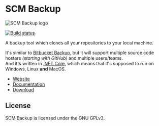 # SCM Backup

![SCM Backup logo](https://raw.githubusercontent.com/christianspecht/scm-backup/master/img/logo128x128.png)

[![Build status](https://ci.appveyor.com/api/projects/status/a28uyjw91iim9wv9?svg=true)](https://ci.appveyor.com/project/ChristianSpecht/scm-backup)

A backup tool which clones all your repositories to your local machine.

It's similar to [Bitbucket Backup](http://christianspecht.de/bitbucket-backup/), but it will support multiple source code hosters *(starting with GitHub)* and multiple users/teams.  
And it's written in [.NET Core](https://dotnet.github.io/), which means that it's supposed to run on Windows, Linux **and** MacOS.


- [Website](http://scm-backup.org)
- [Documentation](http://docs.scm-backup.org)
- [Download](http://scm-backup.org/downloads/)


## License

SCM Backup is licensed under the GNU GPLv3. 